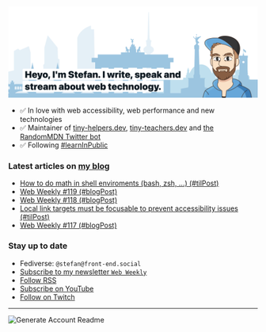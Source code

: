 <img alt="Heyo, I'm Stefan. I write and speak about web technology." src="https://raw.githubusercontent.com/stefanjudis/stefanjudis/main/screenshot.png">

- ✅ In love with web accessibility, web performance and new technologies
- ✅ Maintainer of [tiny-helpers.dev](https://tiny-helpers.dev), [tiny-teachers.dev](https://tiny-teachers.dev/) and [the RandomMDN Twitter bot](https://twitter.com/randomMDN)
- ✅ Following [#learnInPublic](https://www.stefanjudis.com/today-i-learned/)
### Latest articles on [my blog](https://www.stefanjudis.com)

<!-- BLOG-POST-LIST:START -->
- [How to do math in shell enviroments &lpar;bash, zsh, ...&rpar; &lpar;#tilPost&rpar;](https://www.stefanjudis.com/today-i-learned/math-in-shell-enviroments/)
- [Web Weekly #119 &lpar;#blogPost&rpar;](https://www.stefanjudis.com/blog/web-weekly-119/)
- [Web Weekly #118 &lpar;#blogPost&rpar;](https://www.stefanjudis.com/blog/web-weekly-118/)
- [Local link targets must be focusable to prevent accessibility issues &lpar;#tilPost&rpar;](https://www.stefanjudis.com/today-i-learned/relative-html-links-focus-issues/)
- [Web Weekly #117 &lpar;#blogPost&rpar;](https://www.stefanjudis.com/blog/web-weekly-117/)
<!-- BLOG-POST-LIST:END -->

### Stay up to date

- Fediverse: `@stefan@front-end.social`
- [Subscribe to my newsletter `Web Weekly`](https://webweekly.email/)
- [Follow RSS](https://www.stefanjudis.com/feeds/)
- [Subscribe on YouTube](https://youtube.com/c/stefanjudis)
- [Follow on Twitch](https://www.twitch.tv/stefanjudis)

---

![Generate Account Readme](https://github.com/stefanjudis/stefanjudis/workflows/Generate%20Account%20Readme/badge.svg)
